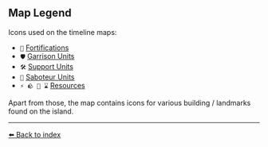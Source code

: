 ## Map Legend

Icons used on the timeline maps: 
- `🏰` [Fortifications](../refs/fortifications.md)
- `🛡️` [Garrison Units](../refs/garrisons.md)
- `🛠️` [Support Units](../refs/support.md)
- `🥷` [Saboteur Units](../refs/saboteur.md)
- `⚡ 🪨 🧪 ⌛` [Resources](../refs/resources.md)

Apart from those, the map contains icons for various building / landmarks found on the island. 


----------
[⬅️ Back to index](../refs/index.md#e850_s)